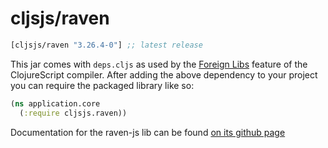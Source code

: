 # cljsjs/raven

[](dependency)
```clojure
[cljsjs/raven "3.26.4-0"] ;; latest release
```
[](/dependency)

This jar comes with `deps.cljs` as used by the [Foreign Libs][flibs] feature
of the ClojureScript compiler. After adding the above dependency to your project
you can require the packaged library like so:

```clojure
(ns application.core
  (:require cljsjs.raven))
```

Documentation for the raven-js lib can be found [on its github page](https://github.com/getsentry/raven-js)

[flibs]: https://clojurescript.org/reference/packaging-foreign-deps

